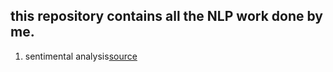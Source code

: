 ## this repository contains all the NLP work done by me.
1. sentimental analysis[source](https://courses.analyticsvidhya.com/courses/take/twitter-sentiment-analysis/texts/6122239-data-inspection)